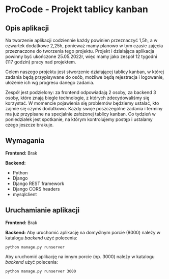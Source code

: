 # ProCode - Projekt tablicy kanban
## Opis aplikacji

Na tworzenie aplikacji codziennie każdy powinien przeznaczyć 1,5h, a w czwartek dodatkowe 2,25h, ponieważ mamy planowo w tym czasie zajęcia przeznaczone do tworzenia tego projektu. Projekt i działająca aplikacja powinny być ukończone 25.05.2022r, więc mamy jako zespół 12 tygodni (117 godzin) pracy nad projektem. 

Celem naszego projektu jest stworzenie działającej tablicy kanban, w której zadania będą przypisywane do osób, możliwe będą rejestracja i logowanie, ułożenie ich wg progresu danego zadania.

Zespół jest podzielony: 
za frontend odpowiadają 2 osoby, za backend 3 osoby, które znają biegle technologie, z których zdecydowaliśmy się korzystać.
W momencie pojawienia się problemów będziemy ustalać, kto zajmie się czymś dodatkowo. 
Każdy swoje poszczególne zadania i terminy ma już przypisane na specjalnie założonej tablicy kanban.
Co tydzień w poniedziałek jest spotkanie, na którym kontrolujemy postęp i ustalamy czego jeszcze brakuje.
## Wymagania
**Frontend:**
Brak

**Backend:**
 - Python
 - Django
 - Django REST framework
 - Django CORS headers
 - mysqlclient
## Uruchamianie aplikacji
**Frontend:**
Brak

**Backend:**
Aby uruchomić aplikację na domyślnym porcie (8000) należy w katalogu *backend* użyć polecenia:

    python manage.py runserver

Aby uruchomić aplikację na innym porcie (np. 3000) należy w katalogu *backend* użyć polecenia:

    python manage.py runserver 3000
